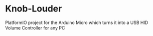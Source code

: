 # Knob-Louder
PlatformIO project for the Arduino Micro which turns it into a USB HID Volume Controller for any PC
